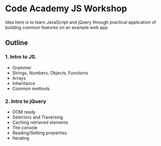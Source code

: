 # Code Academy JS Workshop

Idea here is to learn JavaScript and jQuery through practical application of building common features on an example web app.

## Outline

### 1. Intro to JS.
  * Grammer
  * Strings, Numbers, Objects, Functions
  * Arrays
  * Inheritance
  * Common methods

### 2. Intro to jQuery
  * DOM ready
  * Selectors and Traversing
  * Caching retrieved elements
  * The console
  * Reading/Setting properties
  * Iterating